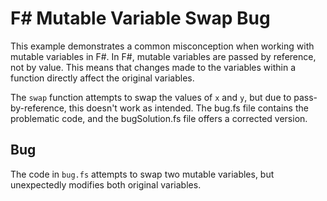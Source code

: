 # F# Mutable Variable Swap Bug

This example demonstrates a common misconception when working with mutable variables in F#.  In F#, mutable variables are passed by reference, not by value.  This means that changes made to the variables within a function directly affect the original variables.

The `swap` function attempts to swap the values of `x` and `y`, but due to pass-by-reference, this doesn't work as intended. The bug.fs file contains the problematic code, and the bugSolution.fs file offers a corrected version.

## Bug

The code in `bug.fs` attempts to swap two mutable variables, but unexpectedly modifies both original variables.